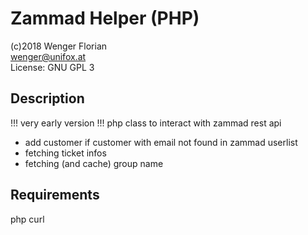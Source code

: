
# Zammad Helper (PHP)

(c)2018 Wenger Florian<br>
wenger@unifox.at<br>
License: GNU GPL 3

## Description

!!! very early version !!!
php class to interact with zammad rest api

* add customer if customer with email not found in zammad userlist
* fetching ticket infos
* fetching (and cache) group name

## Requirements
php curl
